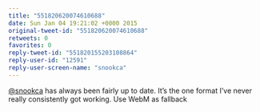 ```yaml
---
title: "551820620074610688"
date: Sun Jan 04 19:21:02 +0000 2015
original-tweet-id: "551820620074610688"
retweets: 0
favorites: 0
reply-tweet-id: "551820155203108864"
reply-user-id: "12591"
reply-user-screen-name: "snookca"
---
```

<a href="https://twitter.com/snookca">@snookca</a> has always been fairly up to date. It’s the one format I’ve never really consistently got working. Use WebM as fallback
